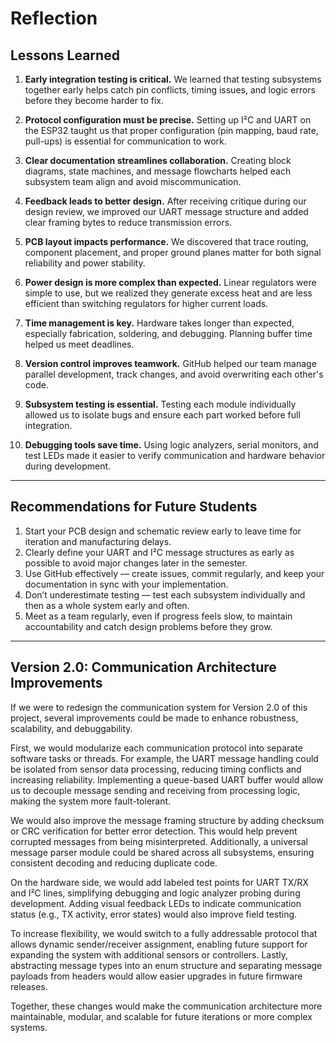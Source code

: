 # Reflection

## Lessons Learned

1. **Early integration testing is critical.** We learned that testing subsystems together early helps catch pin conflicts, timing issues, and logic errors before they become harder to fix.

2. **Protocol configuration must be precise.** Setting up I²C and UART on the ESP32 taught us that proper configuration (pin mapping, baud rate, pull-ups) is essential for communication to work.

3. **Clear documentation streamlines collaboration.** Creating block diagrams, state machines, and message flowcharts helped each subsystem team align and avoid miscommunication.

4. **Feedback leads to better design.** After receiving critique during our design review, we improved our UART message structure and added clear framing bytes to reduce transmission errors.

5. **PCB layout impacts performance.** We discovered that trace routing, component placement, and proper ground planes matter for both signal reliability and power stability.

6. **Power design is more complex than expected.** Linear regulators were simple to use, but we realized they generate excess heat and are less efficient than switching regulators for higher current loads.

7. **Time management is key.** Hardware takes longer than expected, especially fabrication, soldering, and debugging. Planning buffer time helped us meet deadlines.

8. **Version control improves teamwork.** GitHub helped our team manage parallel development, track changes, and avoid overwriting each other's code.

9. **Subsystem testing is essential.** Testing each module individually allowed us to isolate bugs and ensure each part worked before full integration.

10. **Debugging tools save time.** Using logic analyzers, serial monitors, and test LEDs made it easier to verify communication and hardware behavior during development.

---

## Recommendations for Future Students

1. Start your PCB design and schematic review early to leave time for iteration and manufacturing delays.  
2. Clearly define your UART and I²C message structures as early as possible to avoid major changes later in the semester.  
3. Use GitHub effectively — create issues, commit regularly, and keep your documentation in sync with your implementation.  
4. Don’t underestimate testing — test each subsystem individually and then as a whole system early and often.  
5. Meet as a team regularly, even if progress feels slow, to maintain accountability and catch design problems before they grow.

---

## Version 2.0: Communication Architecture Improvements

If we were to redesign the communication system for Version 2.0 of this project, several improvements could be made to enhance robustness, scalability, and debuggability.

First, we would modularize each communication protocol into separate software tasks or threads. For example, the UART message handling could be isolated from sensor data processing, reducing timing conflicts and increasing reliability. Implementing a queue-based UART buffer would allow us to decouple message sending and receiving from processing logic, making the system more fault-tolerant.

We would also improve the message framing structure by adding checksum or CRC verification for better error detection. This would help prevent corrupted messages from being misinterpreted. Additionally, a universal message parser module could be shared across all subsystems, ensuring consistent decoding and reducing duplicate code.

On the hardware side, we would add labeled test points for UART TX/RX and I²C lines, simplifying debugging and logic analyzer probing during development. Adding visual feedback LEDs to indicate communication status (e.g., TX activity, error states) would also improve field testing.

To increase flexibility, we would switch to a fully addressable protocol that allows dynamic sender/receiver assignment, enabling future support for expanding the system with additional sensors or controllers. Lastly, abstracting message types into an enum structure and separating message payloads from headers would allow easier upgrades in future firmware releases.

Together, these changes would make the communication architecture more maintainable, modular, and scalable for future iterations or more complex systems.
